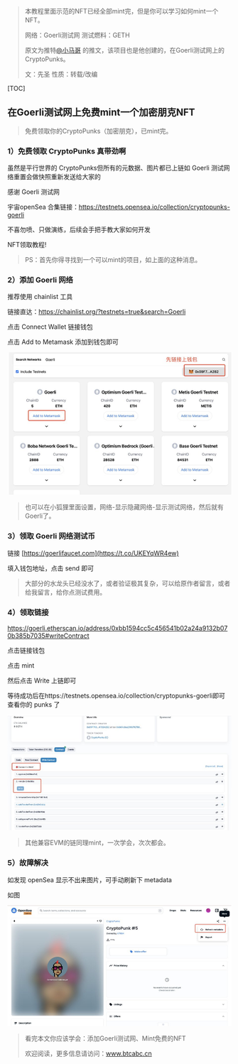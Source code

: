 > 本教程里面示范的NFT已经全部mint完，但是你可以学习如何mint一个NFT。
>
> 网络：Goerli测试网  测试燃料：GETH
>
> 原文为推特[@小马哥](https://twitter.com/ponyweb3_eth) 的推文，该项目也是他创建的，在Goerli测试网上的CryptoPunks。
>
> 文：先圣        性质：转载/改编

[TOC]

## 在Goerli测试网上免费mint一个加密朋克NFT

> 免费领取你的CryptoPunks（加密朋克），已mint完。

### 1）免费领取 CryptoPunks 真带劲啊

虽然是平行世界的 CryptoPunks但所有的元数据、图片都已上链如 Goerli 测试网络重置会做快照重新发送给大家的

感谢 Goerli 测试网

宇宙openSea 合集链接：https://testnets.opensea.io/collection/cryptopunks-goerli

不喜勿喷、只做演练，后续会手把手教大家如何开发 

NFT领取教程!

> PS：首先你得寻找到一个可以mint的项目，如上面的这种消息。



### 2）添加 Goerli 网络

推荐使用 chainlist 工具

链接直达：https://chainlist.org/?testnets=true&search=Goerli

点击 Connect Wallet 链接钱包

点击 Add to Metamask 添加到钱包即可

![](../../../img/2023/3/1/1.png)

> 也可以在小狐狸里面设置，网络-显示隐藏网络-显示测试网络，然后就有Goerli了。



### 3）领取 Goerli 网络测试币 

链接 [https://goerlifaucet.com](https://t.co/UKEYqWR4ew)  

填入钱包地址，点击 send 即可

> 大部分的水龙头已经没水了，或者验证极其复杂，可以给原作者留言，或者给我留言，给你点测试费用。



### 4）领取链接

https://goerli.etherscan.io/address/0xbb1594cc5c456541b02a24a9132b070b385b7035#writeContract

点击链接钱包

点击 mint 

然后点击 Write 上链即可

等待成功后在https://testnets.opensea.io/collection/cryptopunks-goerli即可查看你的 punks 了

![](../../../img/2023/3/1/2.png)

> 其他兼容EVM的链同理mint，一次学会，次次都会。



### 5）故障解决

如发现 openSea 显示不出来图片，可手动刷新下 metadata

 如图

![](../../../img/2023/3/1/3.png)

> 看完本文你应该学会：添加Goerli测试网、Mint免费的NFT
>
> 欢迎阅读，更多信息请访问：www.btcabc.cn
